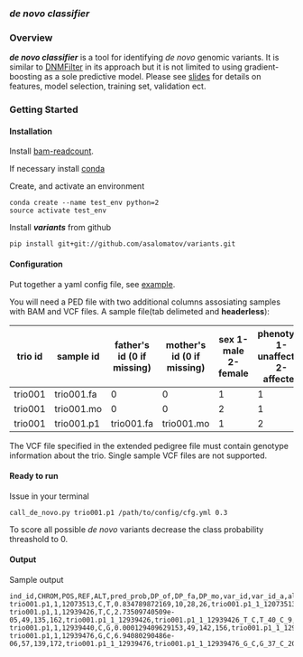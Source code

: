 ### *de novo classifier*

### Overview

**_de novo classifier_** is a tool for identifying *de novo* genomic variants. It is
similar to [DNMFilter](http://www.ncbi.nlm.nih.gov/pubmed/24618463) in its approach but it is
not limited to using gradient-boosting as a sole predictive model. Please see [slides](https://www.dropbox.com/s/ico6qo6pe0zanqe/denovo_filt_IT_20160520.pptx?dl=0) for details on features, model selection, training set, validation ect.

### Getting Started

#### Installation

Install [bam-readcount](https://github.com/genome/bam-readcount).

If necessary install [conda](http://conda.pydata.org/miniconda.html)

Create, and activate an environment
```
conda create --name test_env python=2
source activate test_env
```

Install **_variants_** from github

```
pip install git+git://github.com/asalomatov/variants.git
```

#### Configuration

Put together a yaml config file, see
[example](https://github.com/asalomatov/variants/blob/master/variants/denovo_classifier_config/cfg.yml).

You will need a PED file with two additional columns assosiating samples with BAM and VCF files. A sample file(tab delimeted and **headerless**):

trio id | sample id | father's id (0 if missing) | mother's id (0 if missing) | sex 1-male 2-female | phenotype 1-unaffected 2-affected | path to BAM | path to VCF
------- | --------- | -------------------------- | -------------------------- | ------------------- | --------------------------------- | -------------------------- | -------------------------
trio001 | trio001.fa |  0 |      0 |      1 |      1 | ~/bam/trio001.fa.bam  | ~/vcf/trio001.vcf
trio001 | trio001.mo |  0 |      0 |      2 |      1 | ~/bam/trio001.mo.bam  | ~/vcf/trio001.vcf
trio001 | trio001.p1 |  trio001.fa |      trio001.mo |      1 |      2 | ~/bam/trio001.p1.bam  | ~/vcf/trio001.vcf

The VCF file specified in the extended pedigree file must contain genotype information about the trio.
Single sample VCF files are not supported.

#### Ready to run

Issue in your terminal
```
call_de_novo.py trio001.p1 /path/to/config/cfg.yml 0.3
```

To score all possible *de novo* variants decrease the class probability threashold to 0.

#### Output

Sample output

```
ind_id,CHROM,POS,REF,ALT,pred_prob,DP_of,DP_fa,DP_mo,var_id,var_id_a,alleles_of,alleles_fa,alleles_mo,num_alt_of,num_alt_fa,num_alt_mo,num_alt_all,inherit_fa,inherit_mo,inherit_prnts
trio001.p1,1,12073513,C,T,0.834789872169,10,28,26,trio001.p1_1_12073513,trio001.p1_1_12073513_C_T,C_8_T_2,C_28_none,C_26_none,1,0,0,1,0,0,0
trio001.p1,1,12939426,T,C,2.73509740509e-05,49,135,162,trio001.p1_1_12939426,trio001.p1_1_12939426_T_C,T_40_C_9,T_107_C_27_G_1,T_162_none,1,2,0,3,1,0,1
trio001.p1,1,12939440,C,G,0.000129409629153,49,142,156,trio001.p1_1_12939440,trio001.p1_1_12939440_C_G,C_38_G_11,C_116_A_1_G_25,C_153_A_3,1,2,1,4,1,0,1
trio001.p1,1,12939476,G,C,6.94080290486e-06,57,139,172,trio001.p1_1_12939476,trio001.p1_1_12939476_G_C,G_37_C_20,G_135_C_4,G_120_C_52,1,1,1,3,1,1,2
```
